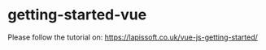# getting-started-vue
Please follow the tutorial on: 
<a href="https://lapissoft.co.uk/vue-js-getting-started/">https://lapissoft.co.uk/vue-js-getting-started/</a>
